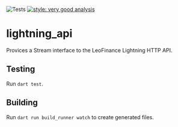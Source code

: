 ![Tests](https://github.com/LeoFinance/lightning-api/actions/workflows/dart.yml/badge.svg)
[![style: very good analysis](https://img.shields.io/badge/style-very_good_analysis-B22C89.svg)](https://pub.dev/packages/very_good_analysis)

# lightning_api

Provices a Stream interface to the LeoFinance Lightning HTTP API.

## Testing

Run `dart test`.

## Building

Run `dart run build_runner watch` to create generated files.
